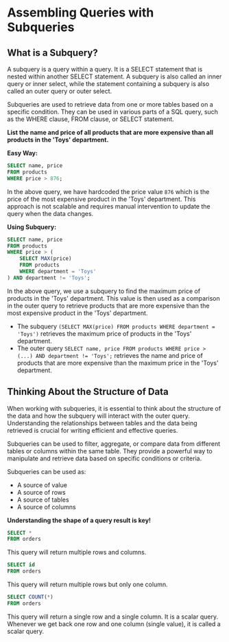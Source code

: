 # Assembling Queries with Subqueries

## What is a Subquery?

A subquery is a query within a query. It is a SELECT statement that is nested within another SELECT statement. A subquery is also called an inner query or inner select, while the statement containing a subquery is also called an outer query or outer select.

Subqueries are used to retrieve data from one or more tables based on a specific condition. They can be used in various parts of a SQL query, such as the WHERE clause, FROM clause, or SELECT statement.

**List the name and price of all products that are more expensive than all products in the 'Toys' department.**

**Easy Way:**

```sql
SELECT name, price
FROM products
WHERE price > 876;
```

In the above query, we have hardcoded the price value `876` which is the price of the most expensive product in the 'Toys' department. This approach is not scalable and requires manual intervention to update the query when the data changes.

**Using Subquery:**

```sql
SELECT name, price
FROM products
WHERE price > (
    SELECT MAX(price)
    FROM products
    WHERE department = 'Toys'
) AND department != 'Toys';
```

In the above query, we use a subquery to find the maximum price of products in the 'Toys' department. This value is then used as a comparison in the outer query to retrieve products that are more expensive than the most expensive product in the 'Toys' department.

- The subquery `(SELECT MAX(price) FROM products WHERE department = 'Toys')` retrieves the maximum price of products in the 'Toys' department.
- The outer query `SELECT name, price FROM products WHERE price > (...) AND department != 'Toys';` retrieves the name and price of products that are more expensive than the maximum price in the 'Toys' department.

## Thinking About the Structure of Data

When working with subqueries, it is essential to think about the structure of the data and how the subquery will interact with the outer query. Understanding the relationships between tables and the data being retrieved is crucial for writing efficient and effective queries.

Subqueries can be used to filter, aggregate, or compare data from different tables or columns within the same table. They provide a powerful way to manipulate and retrieve data based on specific conditions or criteria.

Subqueries can be used as:

- A source of value
- A source of rows
- A source of tables
- A source of columns

**Understanding the shape of a query result is key!**

```sql
SELECT *
FROM orders
```

This query will return multiple rows and columns.

```sql
SELECT id
FROM orders
```

This query will return multiple rows but only one column.

```sql
SELECT COUNT(*)
FROM orders
```

This query will return a single row and a single column. It is a scalar query. Whenever we get back one row and one column (single value), it is called a scalar query.
